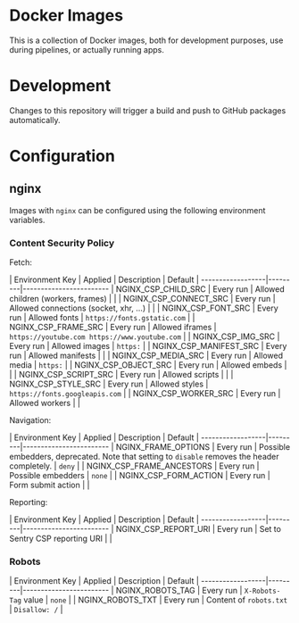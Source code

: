 # Docker Images

This is a collection of Docker images, both for development purposes, use during pipelines, or actually running apps.

# Development

Changes to this repository will trigger a build and push to GitHub packages automatically.

# Configuration

## nginx

Images with `nginx` can be configured using the following environment variables.

### Content Security Policy

Fetch:

| Environment Key | Applied | Description | Default |
------------------|---------|------------------------
| NGINX_CSP_CHILD_SRC | Every run | Allowed children (workers, frames) | |
| NGINX_CSP_CONNECT_SRC | Every run | Allowed connections (socket, xhr, …) | |
| NGINX_CSP_FONT_SRC | Every run | Allowed fonts | `https://fonts.gstatic.com` |
| NGINX_CSP_FRAME_SRC | Every run | Allowed iframes | `https://youtube.com https://www.youtube.com` |
| NGINX_CSP_IMG_SRC | Every run | Allowed images | `https:` |
| NGINX_CSP_MANIFEST_SRC | Every run | Allowed manifests | |
| NGINX_CSP_MEDIA_SRC | Every run | Allowed media | `https:` |
| NGINX_CSP_OBJECT_SRC | Every run | Allowed embeds | |
| NGINX_CSP_SCRIPT_SRC | Every run | Allowed scripts | |
| NGINX_CSP_STYLE_SRC | Every run | Allowed styles | `https://fonts.googleapis.com` |
| NGINX_CSP_WORKER_SRC | Every run | Allowed workers | |

Navigation:

| Environment Key | Applied | Description | Default |
------------------|---------|------------------------
| NGINX_FRAME_OPTIONS | Every run | Possible embedders, deprecated. Note that setting to `disable` removes the header completely. | `deny` |
| NGINX_CSP_FRAME_ANCESTORS | Every run | Possible embedders | `none` |
| NGINX_CSP_FORM_ACTION | Every run | Form submit action | |

Reporting:

| Environment Key | Applied | Description | Default |
------------------|---------|------------------------
| NGINX_CSP_REPORT_URI | Every run | Set to Sentry CSP reporting URI | |

### Robots

| Environment Key | Applied | Description | Default |
------------------|---------|------------------------
| NGINX_ROBOTS_TAG | Every run | `X-Robots-Tag` value | `none` |
| NGINX_ROBOTS_TXT | Every run | Content of `robots.txt` | `Disallow: /` |
